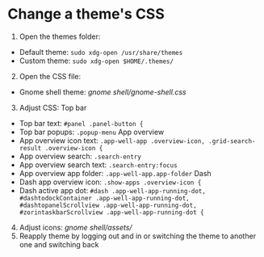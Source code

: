 # Change a theme's CSS

1. Open the themes folder:
  - Default theme: ```sudo xdg-open /usr/share/themes```
  - Custom theme: ```sudo xdg-open $HOME/.themes/```
2. Open the CSS file:
  - Gnome shell theme: *gnome shell/gnome-shell.css*
3. Adjust CSS:
  Top bar
  - Top bar text: ```#panel .panel-button {```
  - Top bar popups: ```.popup-menu```
  App overview
  - App overview icon text: ```.app-well-app .overview-icon, .grid-search-result .overview-icon {```
  - App overview search: ```.search-entry```
  - App overview search text: ```.search-entry:focus```
  - App overview app folder: ```.app-well-app.app-folder```
  Dash
  - Dash app overview icon: ```.show-apps .overview-icon {```
  - Dash active app dot: ```#dash .app-well-app-running-dot, #dashtodockContainer .app-well-app-running-dot, #dashtopanelScrollview .app-well-app-running-dot, #zorintaskbarScrollview .app-well-app-running-dot {```
4. Adjust icons: *gnome shell/assets/*
6. Reapply theme by logging out and in or switching the theme to another one and switching back
